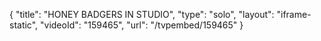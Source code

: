 {
    "title": "HONEY BADGERS IN STUDIO",
    "type": "solo",
    "layout": "iframe-static",
    "videoId": "159465",
    "url": "\/tvpembed\/159465"
}